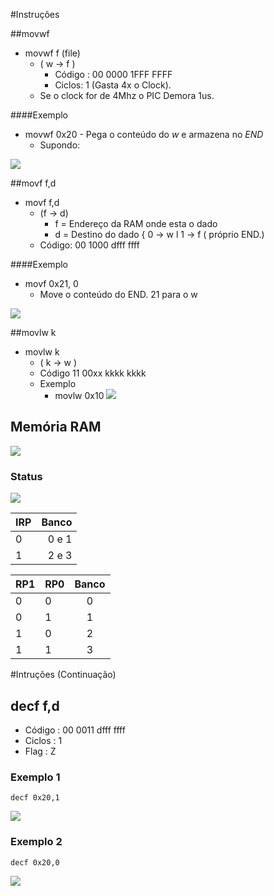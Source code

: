#Instruções

##movwf

- movwf f (file)
	- ( w -> f )
		- Código : 00 0000 1FFF FFFF
		- Ciclos: 1 (Gasta 4x o Clock).
	- Se o clock for de 4Mhz o PIC Demora 1us.

####Exemplo

- movwf 0x20
		- Pega o conteúdo do *w* e armazena no *END*
	- Supondo:

![](http://s23.postimg.org/t0an2nzpn/Desenho_sem_t_tulo_1.png)

##movf f,d
- movf f,d
	- (f -> d)
		- f = Endereço da RAM onde esta o dado
		- d = Destino do dado { 0 -> w l 1 -> f ( próprio END.)
	-  Código: 00 1000 dfff ffff

####Exemplo

-	movf 0x21, 0
	-	Move o conteúdo do END. 21 para o w

![](http://s18.postimg.org/n66zzvnyh/w33h.png )

##movlw k

- movlw k
	- ( k -> w )
	- Código 11 00xx kkkk kkkk
	-  Exemplo
		-  movlw 0x10
![](http://s7.postimg.org/a798mf3vf/curved_pipe.png)


## Memória RAM

![](http://s14.postimg.org/lv2gjjigx/memoria_ram.png)

### Status

![](http://s27.postimg.org/mlaz0dinn/STATUS.png)

| IRP	| Banco
| :------- | ----:
| 0 | 0 e 1
| 1 | 2 e 3

| RP1 | RP0 | Banco |
| :------- | :---- | :---: |
| 0 | 0|  0	|
| 0	| 1	|  1	|
| 1	| 0	|  2	|
| 1	| 1	|	3	|

#Intruções (Continuação)
## decf f,d

- Código : 00 0011 dfff ffff
- Ciclos : 1
- Flag : Z

### Exemplo 1

```
decf 0x20,1
```
![](http://s12.postimg.org/tb3ad2oi5/image.png)


### Exemplo 2

```
decf 0x20,0
```
![](http://s1.postimg.org/rc2k6hnjj/fz01.png)
